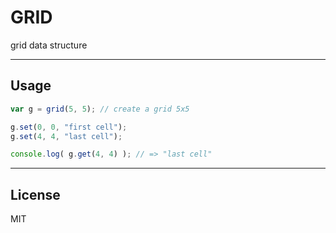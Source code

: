 # GRID

grid data structure

---------

## Usage

```js
var g = grid(5, 5); // create a grid 5x5

g.set(0, 0, "first cell");
g.set(4, 4, "last cell");

console.log( g.get(4, 4) ); // => "last cell"
```

---------

## License
MIT
